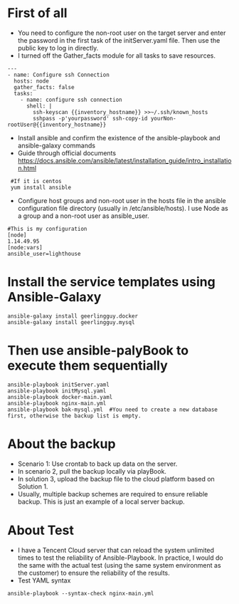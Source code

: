 # First of all
* You need to configure the non-root user on the target server and enter the password in the first task of the initServer.yaml file. Then use the public key to log in directly.
* I turned off the Gather_facts module for all tasks to save resources.
```
---
- name: Configure ssh Connection
  hosts: node
  gather_facts: false
  tasks:
    - name: configure ssh connection
      shell: |
        ssh-keyscan {{inventory_hostname}} >>~/.ssh/known_hosts
        sshpass -p'yourpassword' ssh-copy-id yourNon-rootUser@{{inventory_hostname}}
```
* Install ansible and confirm the existence of the ansible-playbook and ansible-galaxy commands
* Guide through official documents  https://docs.ansible.com/ansible/latest/installation_guide/intro_installation.html
```
 #If it is centos  
 yum install ansible
 ```

* Configure host groups and non-root user in the hosts file in the ansible configuration file directory (usually in /etc/ansible/hosts). I use Node as a group and a non-root user as ansible_user.
```
#This is my configuration
[node]
1.14.49.95
[node:vars]
ansible_user=lighthouse
```

# Install the service templates using Ansible-Galaxy 
```
ansible-galaxy install geerlingguy.docker
ansible-galaxy install geerlingguy.mysql
```

# Then use ansible-palyBook to execute them sequentially
```
ansible-playbook initServer.yaml
ansible-playbook initMysql.yaml
ansible-playbook docker-main.yaml
ansible-playbook nginx-main.yml
ansible-playbook bak-mysql.yml  #You need to create a new database first, otherwise the backup list is empty.
```

# About the backup
* Scenario 1: Use crontab to back up data on the server.
* In scenario 2, pull the backup locally via playBook.
* In solution 3, upload the backup file to the cloud platform based on Solution 1.
* Usually, multiple backup schemes are required to ensure reliable backup. This is just an example of a local server backup.

# About Test
* I have a Tencent Cloud server that can reload the system unlimited times to test the reliability of Ansible-Playbook. In practice, I would do the same with the actual test (using the same system environment as the customer) to ensure the reliability of the results.
* Test YAML syntax
```
ansible-playbook --syntax-check nginx-main.yml
```
